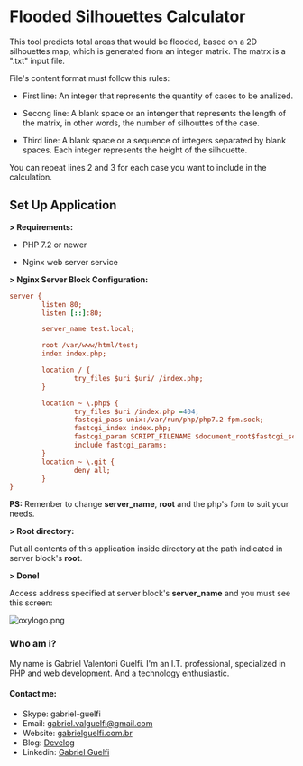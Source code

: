 # Flooded Silhouettes Calculator #

This tool predicts total areas that would be flooded, based on a 2D silhouettes map, which is generated from an integer matrix. The matrx is a ".txt" input file. 

File's content format must follow this rules:

- First line: An integer that represents the quantity of cases to be analized.

- Secong line: A blank space or an intenger that represents the length of the matrix, in other words, the number of silhouttes of the case.

- Third line: A blank space or a sequence of integers separated by blank spaces. Each integer represents the height of the silhouette.

You can repeat lines 2 and 3 for each case you want to include in the calculation.



## Set Up Application ##

**> Requirements:**

- PHP 7.2 or newer

- Nginx web server service


**> Nginx Server Block Configuration:**

```cfg
server {
        listen 80;
        listen [::]:80;

        server_name test.local;

        root /var/www/html/test;
        index index.php;

        location / {
                try_files $uri $uri/ /index.php;
        }

        location ~ \.php$ {
                try_files $uri /index.php =404;
                fastcgi_pass unix:/var/run/php/php7.2-fpm.sock;
                fastcgi_index index.php;
                fastcgi_param SCRIPT_FILENAME $document_root$fastcgi_script_name;
                include fastcgi_params;
        }
        location ~ \.git {
                deny all;
        }
}
```
**PS:** Remenber to change **server_name**, **root** and the php's fpm to suit your needs.


**> Root directory:**

Put all contents of this application inside directory at the path indicated in server block's **root**.


**> Done!**

Access address specified at server block's **server_name** and you must see this screen:

![oxylogo.png](https://bitbucket.org/repo/p6xdM7/images/2318018827-oxylogo.png)


### Who am i? ###

My name is Gabriel Valentoni Guelfi. I'm an I.T. professional, specialized in PHP and web development. And a technology enthusiastic.

#### Contact me: ####
* Skype: gabriel-guelfi
* Email: gabriel.valguelfi@gmail.com
* Website: [gabrielguelfi.com.br](http://gabrielguelfi.com.br)
* Blog: [Develog](http://blog.gabrielguelfi.com.br)
* Linkedin: [Gabriel Guelfi](https://br.linkedin.com/in/gabriel-valentoni-guelfi-30ba8b4b)